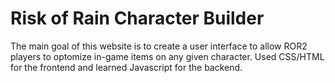 # Risk of Rain Character Builder
The main goal of this website is to create a user interface to allow ROR2 players to optomize in-game items on any given character. Used CSS/HTML for the frontend and learned Javascript for the backend.
